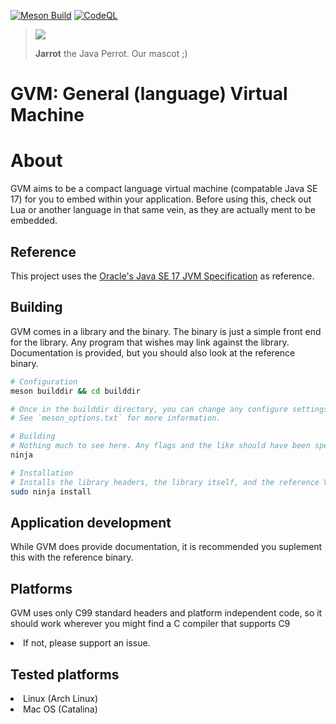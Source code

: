 [![Meson Build](https://github.com/IsaccBarker/svm/actions/workflows/meson.yml/badge.svg)](https://github.com/IsaccBarker/svm/actions/workflows/meson.yml)
[![CodeQL](https://github.com/IsaccBarker/svm/actions/workflows/codeql.yml/badge.svg)](https://github.com/IsaccBarker/svm/actions/workflows/codeql.yml)



> <img src="https://media4.giphy.com/media/LZElUsjl1Bu6c/giphy.gif?cid=ecf05e474dzue7v5980rnrz669yo460hgq0dggb7ad0sqyqq&rid=giphy.gif&ct=g"></img>
> 
> **Jarrot** the Java Perrot. Our mascot ;)

# GVM: General (language) Virtual Machine

# About
GVM aims to be a compact language virtual machine (compatable Java SE 17) for you to embed within your application. Before using this, check out Lua or another language in that same vein, as they are actually ment to be embedded.

## Reference
This project uses the [Oracle's Java SE 17 JVM Specification](https://docs.oracle.com/javase/specs/jvms/se17/jvms17.pdf) as reference.

## Building
GVM comes in a library and the binary. The binary is just a simple front end for the library. Any program that wishes may link against the library.
Documentation is provided, but you should also look at the reference binary.

```bash
# Configuration
meson builddir && cd builddir

# Once in the builddir directory, you can change any configure settings with `meson configure`
# See `meson_options.txt` for more information.

# Building
# Nothing much to see here. Any flags and the like should have been specified in the configure stage.
ninja

# Installation
# Installs the library headers, the library itself, and the reference VM.
sudo ninja install
```

## Application development
While GVM does provide documentation, it is recommended you suplement this with the reference binary.

## Platforms
GVM uses only C99 standard headers and platform independent code, so it should work wherever you might find a C compiler that supports C9<li> If not, please support an issue.

## Tested platforms

<li> Linux (Arch Linux)
<li> Mac OS (Catalina)



